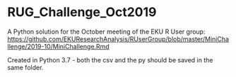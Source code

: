 # RUG_Challenge_Oct2019

 A Python solution for the October meeting of the EKU R User group: https://github.com/EKUResearchAnalysis/RUserGroup/blob/master/MiniChallenge/2019-10/MiniChallenge.Rmd
 
 Created in Python 3.7 - both the csv and the py should be saved in the same folder.
